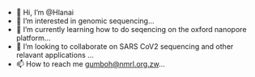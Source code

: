 - 👋 Hi, I’m @Hlanai
- 👀 I’m interested in genomic sequencing...
- 🌱 I’m currently learning how to do seqencing on the oxford nanopore platform...
- 💞️ I’m looking to collaborate on SARS CoV2 sequencing and other relavant applications ...
- 📫 How to reach me  gumboh@nmrl.org.zw...

<!---
Hlanai/Hlanai is a ✨ special ✨ repository because its `README.md` (this file) appears on your GitHub profile.
You can click the Preview link to take a look at your changes.
--->
